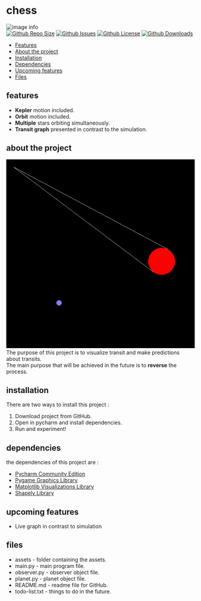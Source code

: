 # chess 
![image info](assets/logo.png) </br>
[![Github Repo Size](https://img.shields.io/github/repo-size/coolpig123/transit-simulation)](https://github.com/coolpig123/transit-simulation)
[![Github Issues](https://img.shields.io/github/issues-raw/coolpig123/transit-simulation)](https://github.com/coolpig123/transit-simulation/issues)
[![Github License](https://img.shields.io/github/license/coolpig123/transit-simulation)](https://github.com/coolpig123/transit-simulation/blob/master/LICENSE.txt)
[![Github Downloads](https://img.shields.io/github/downloads/coolpig123/transit-simulation/total)](https://github.com/coolpig123/transit-simulation)


- [Features](#features)
- [About the project](#about-the-project)
- [Installation](#installation)
- [Dependencies](#dependencies)
- [Upcoming features](#upcoming-features)
- [Files](#files)
## features
* **Kepler** motion included.
* **Orbit** motion included.
* **Multiple** stars orbiting simultaneously.
* **Transit graph** presented in contrast to the simulation.
## about the project
![Alt Text](assets/kepler-motion.gif) </br>
The purpose of this project is to visualize transit and make predictions about transits.</br>
The main purpose that will be achieved in the future is to **reverse** the process.</br>
## installation
There are two ways to install this project :
1. Download project from GitHub.
2. Open in pycharm and install dependencies.
3. Run and experiment!
## dependencies
the dependencies of this project are :
* [Pycharm Community Edition](https://www.jetbrains.com/pycharm/)
* [Pygame Graphics Library](https://www.pygame.org/docs/ref/draw.html)
* [Matplotlib Visualizations Library](https://matplotlib.org/stable/)
* [Shapely Library](https://shapely.readthedocs.io/en/stable/manual.html)
## upcoming features
* Live graph in contrast to simulation
## files
* assets - folder containing the assets.
* main.py - main program file.
* observer.py - observer object file.
* planet.py - planet object file.
* README.md - readme file for GitHub.
* todo-list.txt - things to do in the future.